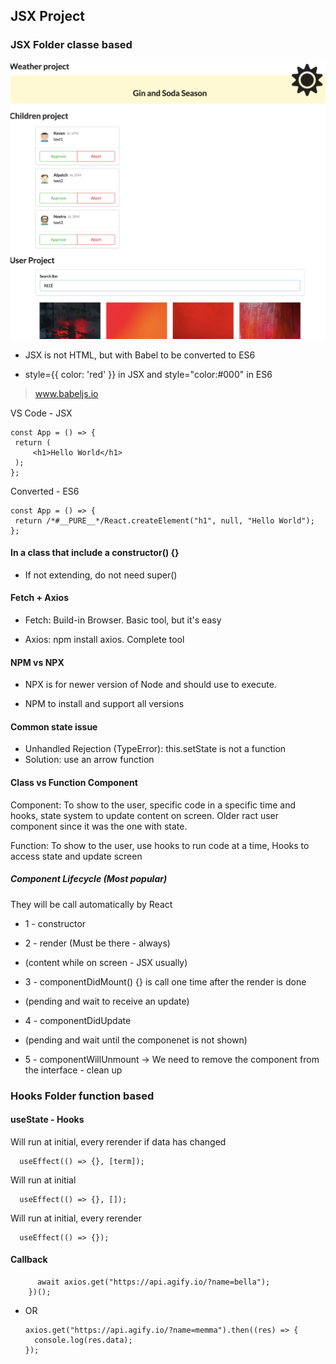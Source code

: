 ## JSX Project

### JSX Folder classe based

![preview](classes.png)

- JSX is not HTML, but with Babel to be converted to ES6

- style={{ color: 'red' }} in JSX and style="color:#000" in ES6

> www.babeljs.io

VS Code - JSX

```
const App = () => {
 return (
     <h1>Hello World</h1>
 );
};
```

Converted - ES6

```
const App = () => {
 return /*#__PURE__*/React.createElement("h1", null, "Hello World");
};
```

#### In a class that include a constructor() {}

- If not extending, do not need super()

#### Fetch + Axios

- Fetch: Build-in Browser. Basic tool, but it's easy

- Axios: npm install axios. Complete tool

#### NPM vs NPX

- NPX is for newer version of Node and should use to execute.

- NPM to install and support all versions

#### Common state issue

- Unhandled Rejection (TypeError): this.setState is not a function
- Solution: use an arrow function

#### Class vs Function Component

Component: To show to the user, specific code in a specific time and hooks, state system to update content on screen. Older ract user component since it was the one with state.

Function: To show to the user, use hooks to run code at a time, Hooks to access state and update screen

##### Component Lifecycle (Most popular)

They will be call automatically by React

- 1 - constructor

- 2 - render (Must be there - always)

* (content while on screen - JSX usually)

- 3 - componentDidMount() {} is call one time after the render is done

* (pending and wait to receive an update)

- 4 - componentDidUpdate

* (pending and wait until the componenet is not shown)

- 5 - componentWillUnmount -> We need to remove the component from the interface - clean up

### Hooks Folder function based

#### useState - Hooks

Will run at initial, every rerender if data has changed

```
  useEffect(() => {}, [term]);
```

Will run at initial

```
  useEffect(() => {}, []);
```

Will run at initial, every rerender

```
  useEffect(() => {});
```

#### Callback

```(async () => {
      await axios.get("https://api.agify.io/?name=bella");
    })();
```

- OR
  ```
  axios.get("https://api.agify.io/?name=memma").then((res) => {
    console.log(res.data);
  });
  ```

```

```
